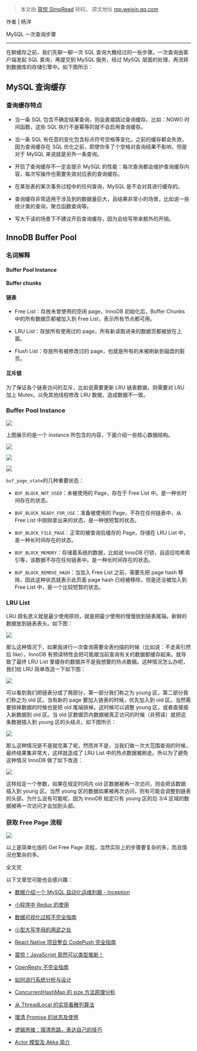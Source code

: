 > 本文由 [简悦 SimpRead](http://ksria.com/simpread/) 转码， 原文地址 [mp.weixin.qq.com](https://mp.weixin.qq.com/s/-nsJJeeYEHvo2TZlB0GB0Q)

作者 | 杨洋

MySQL 一次查询步骤  

---------------

在聊缓存之前，我们先聊一聊一次 SQL 查询大概经过的一些步骤。一次查询由客户端发起 SQL 查询，再提交到 MySQL 服务，经过 MySQL 层面的处理，再流转到数据库的存储引擎中。如下图所示：

MySQL 查询缓存
----------

### 查询缓存特点

*   当一条 SQL 包含不确定结果查询，则会直接跳过查询缓存。比如：NOW() 时间函数，这些 SQL 执行不是幂等的就不会启用查询缓存。
    
*   当一条 SQL 有任意的变化包含标点符号空格等变化，之前的缓存都会失效，因为查询缓存在 SQL 优化之前，即使你多了个空格对查询结果不影响，但是对于 MySQL 来说就是另外一条查询。
    
*   开启了查询缓存不一定会提示 MySQL 的性能：每次查询都会维护查询缓存内容，每次写操作也需要失效对应表的查询缓存。
    
*   在某张表的某次事务过程中的任何查询，MySQL 是不会对其进行缓存的。
    
*   查询缓存非常适用于涉及到的数据量巨大，且结果非常小的场景，比如说一些统计类的查询，聚合函数查询等。
    
*   写大于读的场景下不建议开启查询缓存，因为会给写带来额外的开销。
    

InnoDB Buffer Pool
------------------

### 名词解释

#### Buffer Pool Instance

#### Buffer chunks

#### 链表

*   Free List：存放未曾使用的空闲 page，InnoDB 初始化后，Buffer Chunks 中的所有数据页都被加入到 Free List，表示所有节点都可用。
    
*   LRU List：存放所有使用过的 page，所有新读取进来的数据页都被放在上面。
    
*   Flush List：存放所有被修改过的 page，也就是所有的未被刷新到磁盘的脏页。
    

#### 互斥锁

为了保证各个链表访问的互斥，比如说需要更新 LRU 链表数据，则需要对 LRU 加上 Mutex。以免其他线程修改 LRU 数据，造成数据不一致。

### Buffer Pool Instance

![](https://mmbiz.qpic.cn/mmbiz_png/ibm2sb53lRhz0fPjM22b6fdPcK1CP41icbpffWx6rFkw2gjyibD5mfgkqkUrFjRVfHw2eHONnOCT4zaYLzWOHA9gA/640?wx_fmt=png)

上图展示的是一个 instance 所包含的内容，下面介绍一些核心数据结构。

![](https://mmbiz.qpic.cn/mmbiz_png/ibm2sb53lRhz0fPjM22b6fdPcK1CP41icb3ZPK4eLic5E5LgtgRo6OxZHBHxnoVTjSYNmvlQkNoKJ2clFuZBrV6Ng/640?wx_fmt=png)

![](https://mmbiz.qpic.cn/mmbiz_png/ibm2sb53lRhz0fPjM22b6fdPcK1CP41icbVl7afRLywE5FEASTOneIHNYtrze0eaMpayWxJpGkdlkaTegrMdPkcQ/640?wx_fmt=png)

![](https://mmbiz.qpic.cn/mmbiz_png/ibm2sb53lRhz0fPjM22b6fdPcK1CP41icbEN6uOpcNOrKQ7Cc5IGeaFPcADXYic6bGa0rx1GLBeWZxpld4VkHLQXw/640?wx_fmt=png)

`buf_page_state`的几种重要状态：

*   `BUF_BLOCK_NOT_USED`：未被使用的 Page，存在于 Free List 中。是一种长时间存在的状态。
    
*   `BUF_BLOCK_READY_FOR_USE`：准备被使用的 Page，不存在任何链表中，从 Free List 中刚刚拿出来的状态，是一种很短暂的状态。
    
*   `BUF_BLOCK_FILE_PAGE`：正常的被查询后缓存的 Page，存储在 LRU List 中，是一种长时间存在的状态。
    
*   `BUF_BLOCK_MEMORY`：存储着系统的数据，比如说 InnoDB 行锁，自适应哈希索引等，该数据不存在任何链表中。是一种长时间存在的状态。
    
*   `BUF_BLOCK_REMOVE_HASH`：当加入 Free List 之前，需要先把 page hash 移除。因此这种状态就表示此页面 page hash 已经被移除，但是还没被加入到 Free List 中，是一个比较短暂的状态。
    

### LRU List

LRU 顾名思义就是最少使用原则，就是把最少使用的慢慢放到链表尾端。新鲜的数据放到链表表头。如下图：

![](https://mmbiz.qpic.cn/mmbiz_png/ibm2sb53lRhz0fPjM22b6fdPcK1CP41icb4XbTj1xkWbvBZDZibCOf9uIDkNiaWSmgz5NylEvj1CR5XlibG1hicAEa4A/640?wx_fmt=png)

那么这种情况下，如果我进行一次查询需要全表扫描的时候（比如说：不走索引然后 like），InnoDB 有预读特性会把可能跟当前查询有关的数据都缓存起来。就导致了最终 LRU List 里缓存的数据并不是我想要的热点数据。这种情况怎么办呢，我们给 LRU 简单改造一下如下图：

![](https://mmbiz.qpic.cn/mmbiz_png/ibm2sb53lRhz0fPjM22b6fdPcK1CP41icbn4gDy54WFegx0qB184WMNYL9IXMxUrEVZBXNicpTZLcTv3BL7Q3uWMA/640?wx_fmt=png)

可以看到我们把链表分成了两部分，第一部分我们称之为 young 区，第二部分我们称之为 old 区。当有新的 page 要加入链表的时候，优先加入到 old 区。当然需要排掉数据的时候也是把 old 尾端排掉。这时候可以调整 young 区，或者直接插入新数据到 old 区。当 old 区数据页内数据被真正访问的时候（非预读）就把这条数据插入到 young 区的头结点，如下图所示：

![](https://mmbiz.qpic.cn/mmbiz_png/ibm2sb53lRhz0fPjM22b6fdPcK1CP41icbpEPWxuBNvTOZCIFzRNMW7JicmYAiaeaISnibOrpT931aGw38exDSV28Lw/640?wx_fmt=png)

那么这种情况是不是就完美了呢，然而并不是，当我们做一次大范围查询的时候，最终结果集非常大，这样就造成了 LRU List 中的热点数据被刷走。所以为了避免这种情况 InnoDB 做了如下改造：

![](https://mmbiz.qpic.cn/mmbiz_png/ibm2sb53lRhz0fPjM22b6fdPcK1CP41icbmKLkmjDc4e6HmJ4ib84nTG4uJdkjNSuuYS1QeW6vFzOaiavicXMa7S9oQ/640?wx_fmt=png)

这样给定一个参数，如果在规定时间内 old 区数据被再一次访问，则会把该数据插入到 young 区。当然 young 区的数据如果被再次访问，则有可能会调整到链表的头部。为什么说有可能呢，因为 InnoDB 规定只有 young 区的后 3/4 区域的数据被再一次访问才会加到头部。

### 获取 Free Page 流程

![](https://mmbiz.qpic.cn/mmbiz_png/ibm2sb53lRhz0fPjM22b6fdPcK1CP41icbQQeT32VJZNxmDsvwwOfKwNLa41icjIV0TkWT5loSIglCibpdSEgVl13w/640?wx_fmt=png)

以上是简单化版的 Get Free Page 流程，当然实际上的步骤要复杂的多，而且情况也繁杂的多。

全文完

以下文章您可能也会感兴趣：

*   [数据介绍一个 MySQL 自动化运维利器 - Inception](http://mp.weixin.qq.com/s?__biz=MzUxOTE5MTY4MQ==&mid=2247484036&idx=1&sn=375e7aa38c55e064ac5964d6d32a41cf&chksm=f9fc2f6ace8ba67c69f91ab42d9d06abb8ff8efda94d6876a815cd6eea9153525b6f3789a8d2&scene=21#wechat_redirect)  
    
*   [小程序中 Redux 的使用](http://mp.weixin.qq.com/s?__biz=MzUxOTE5MTY4MQ==&mid=2247484028&idx=1&sn=0a662c070100648371fc147eeadebf85&chksm=f9fc2f92ce8ba684db5026e2db94bd1e726d63d8cba0d238f4a0cf9f367be1d10bad8eaff7ca&scene=21#wechat_redirect)
    
*   [数据可视化过程不完全指南](http://mp.weixin.qq.com/s?__biz=MzUxOTE5MTY4MQ==&mid=2247484022&idx=1&sn=112aaff32972bd01e67495b54d8586d9&chksm=f9fc2f98ce8ba68ed9de2215c8ed67e28f087295fb8d76a16d4e9fd8e9d56693af1bc4aec676&scene=21#wechat_redirect)
    
*   [小型大写字母的用武之处](http://mp.weixin.qq.com/s?__biz=MzUxOTE5MTY4MQ==&mid=2247484018&idx=1&sn=573f6c6a2bf485ebd5a9b99ac5d4acd7&chksm=f9fc2f9cce8ba68a4fb497c42bf64af65246e00803e6762042352e2e1e5013608bf9c61a1c4a&scene=21#wechat_redirect)
    
*   [React Native 项目整合 CodePush 完全指南](http://mp.weixin.qq.com/s?__biz=MzUxOTE5MTY4MQ==&mid=2247484014&idx=1&sn=8e491a67f4aa1b5880b2fc76d161e237&chksm=f9fc2f80ce8ba696c7814afef6d6f261d4a0ee99d29f55f8c8ad6d63aecfba64347c009ea456&scene=21#wechat_redirect)  
    
*   [震惊！JavaScript 竟然可以类型推断！](http://mp.weixin.qq.com/s?__biz=MzUxOTE5MTY4MQ==&mid=2247484011&idx=1&sn=d68ea0d4d4312507e8af3abe1669e2bb&chksm=f9fc2f85ce8ba693fe6f7ec0e716bbedaecdb9e1930fea26c18fc7c891b9e54681fdccf87551&scene=21#wechat_redirect)
    
*   [OpenResty 不完全指南](http://mp.weixin.qq.com/s?__biz=MzUxOTE5MTY4MQ==&mid=2247484003&idx=1&sn=d881cdc62ee2aa6a398a0af3ef28da32&chksm=f9fc2f8dce8ba69bb3ac5e39af331b2809fe3cb18f93b290664ef6315dd28d237fb688679ba8&scene=21#wechat_redirect)
    
*   [如何进行系统分析与设计](http://mp.weixin.qq.com/s?__biz=MzUxOTE5MTY4MQ==&mid=2247484000&idx=1&sn=d57cc07291d0201a972041d3864b90a0&chksm=f9fc2f8ece8ba6980fdc2b8f4b073c9c096ef6404d18a5cecbee69b4975fa137f6cb912054cc&scene=21#wechat_redirect)  
    
*   [ConcurrentHashMap 的 size 方法原理分析](http://mp.weixin.qq.com/s?__biz=MzUxOTE5MTY4MQ==&mid=2247483997&idx=1&sn=a0b5fbf479353504868cbbdf1fc9c5bb&chksm=f9fc2fb3ce8ba6a543b419e243914c63ee6a18a22945f763c3683ac846f14fa765d8efe10db9&scene=21#wechat_redirect)  
    
*   [从 ThreadLocal 的实现看散列算法](http://mp.weixin.qq.com/s?__biz=MzUxOTE5MTY4MQ==&mid=2247483992&idx=1&sn=33087e68ab0dca6fce798c014b2a42c6&chksm=f9fc2fb6ce8ba6a02e88d015796ce399ed107a57f3e4a9e6c9f04ed70a54088161346545115c&scene=21#wechat_redirect)  
    
*   [理清 Promise 的状态及使用](http://mp.weixin.qq.com/s?__biz=MzUxOTE5MTY4MQ==&mid=2247483989&idx=1&sn=fa3c58c8e1d58e8306bb3a819c075172&chksm=f9fc2fbbce8ba6adad7cee4d2f185151a0565c9f8b3fe66c66da3660c2dc0d48c2af89cb0629&scene=21#wechat_redirect)
    
*   [逻辑思维：理清思路，表达自己的技巧](http://mp.weixin.qq.com/s?__biz=MzUxOTE5MTY4MQ==&mid=2247483985&idx=1&sn=09d8233703c998557cf8279485dfce36&chksm=f9fc2fbfce8ba6a99ae2a7d6cc86d5804ded43399b7b5118da2893b6efc446799017f2271f39&scene=21#wechat_redirect)
    
*   [Actor 模型及 Akka 简介](http://mp.weixin.qq.com/s?__biz=MzUxOTE5MTY4MQ==&mid=2247483981&idx=1&sn=9aa4b6b15a72b0d319d9e36fb2114796&chksm=f9fc2fa3ce8ba6b515f8644af28d7c5b9d847d3c4d9ff6995d903255071c14c372dad80fe53e&scene=21#wechat_redirect)